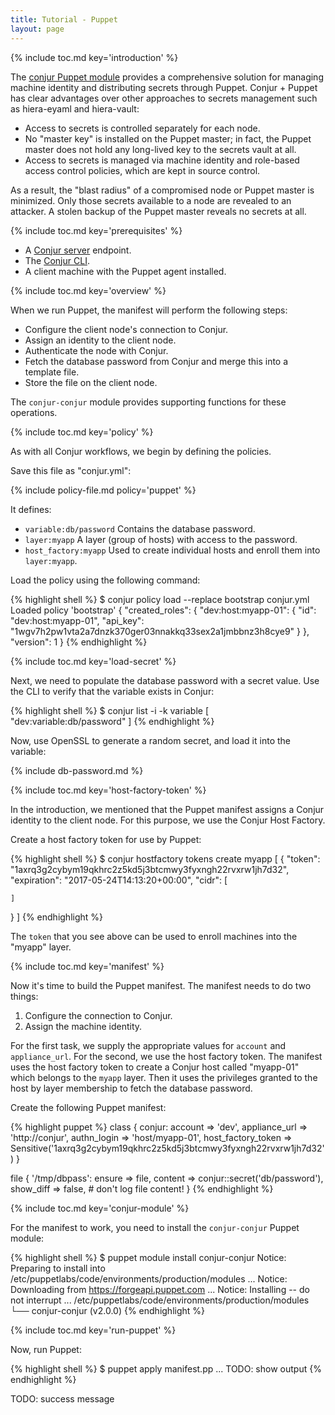 ```yaml
---
title: Tutorial - Puppet
layout: page
---
```


{% include toc.md key='introduction' %}

The [conjur Puppet module](https://forge.puppet.com/conjur/conjur) provides a comprehensive solution for managing machine identity and distributing secrets through Puppet. Conjur + Puppet has clear advantages over other approaches to secrets management such as hiera-eyaml and hiera-vault:

* Access to secrets is controlled separately for each node. 
* No "master key" is installed on the Puppet master; in fact, the Puppet master
does not hold any long-lived key to the secrets vault at all.
* Access to secrets is managed via machine identity and role-based access control policies, which are kept in source control.

As a result, the "blast radius" of a compromised node or Puppet master is minimized. Only those secrets available to a node are revealed to an attacker. A stolen backup of the Puppet master reveals no secrets at all.

{% include toc.md key='prerequisites' %}

* A [Conjur server](/conjur/installation/server.html) endpoint.
* The [Conjur CLI](/conjur/installation/client.html).
* A client machine with the Puppet agent installed.

{% include toc.md key='overview' %}

When we run Puppet, the manifest will perform the following steps:

* Configure the client node's connection to Conjur.
* Assign an identity to the client node.
* Authenticate the node with Conjur.
* Fetch the database password from Conjur and merge this into a template file.
* Store the file on the client node.

The `conjur-conjur` module provides supporting functions for these operations.

{% include toc.md key='policy' %}

As with all Conjur workflows, we begin by defining the policies.

Save this file as "conjur.yml":

{% include policy-file.md policy='puppet' %}

It defines:

* `variable:db/password` Contains the database password.
* `layer:myapp` A layer (group of hosts) with access to the password.
* `host_factory:myapp` Used to create individual hosts and enroll them into `layer:myapp`.

Load the policy using the following command:

{% highlight shell %}
$ conjur policy load --replace bootstrap conjur.yml
Loaded policy 'bootstrap'
{
  "created_roles": {
    "dev:host:myapp-01": {
      "id": "dev:host:myapp-01",
      "api_key": "1wgv7h2pw1vta2a7dnzk370ger03nnakkq33sex2a1jmbbnz3h8cye9"
    }
  },
  "version": 1
}
{% endhighlight %}

{% include toc.md key='load-secret' %}

Next, we need to populate the database password with a secret value. Use the CLI to verify that the variable exists in Conjur:

{% highlight shell %}
$ conjur list -i -k variable
[
  "dev:variable:db/password"
]
{% endhighlight %}

Now, use OpenSSL to generate a random secret, and load it into the variable:

{% include db-password.md %}

{% include toc.md key='host-factory-token' %}

In the introduction, we mentioned that the Puppet manifest assigns a Conjur identity to the client node. For this purpose, we use the Conjur Host Factory. 

Create a host factory token for use by Puppet:

{% highlight shell %}
$ conjur hostfactory tokens create myapp
[
  {
    "token": "1axrq3g2cybym19qkhrc2z5kd5j3btcmwy3fyxngh22rvxrw1jh7d32",
    "expiration": "2017-05-24T14:13:20+00:00",
    "cidr": [

    ]
  }
]
{% endhighlight %}

The `token` that you see above can be used to enroll machines into the "myapp" layer. 

{% include toc.md key='manifest' %}

Now it's time to build the Puppet manifest. The manifest needs to do two things:

1. Configure the connection to Conjur.
2. Assign the machine identity.

For the first task, we supply the appropriate values for `account` and `appliance_url`. For the second, we use the host factory token. The manifest uses the host factory token to create a Conjur host called "myapp-01" which belongs to the `myapp` layer. Then it uses the privileges granted to the host by layer membership to fetch the database password.

Create the following Puppet manifest:

{% highlight puppet %}
class { conjur:
  account         => 'dev',
  appliance_url   => 'http://conjur',
  authn_login     => 'host/myapp-01',
  host_factory_token => Sensitive('1axrq3g2cybym19qkhrc2z5kd5j3btcmwy3fyxngh22rvxrw1jh7d32')
}    

file { '/tmp/dbpass':
  ensure    => file,
  content   => conjur::secret('db/password'),
  show_diff => false,  # don't log file content!
}
{% endhighlight %}

{% include toc.md key='conjur-module' %}

For the manifest to work, you need to install the `conjur-conjur` Puppet module:

{% highlight shell %}
$ puppet module install conjur-conjur
Notice: Preparing to install into /etc/puppetlabs/code/environments/production/modules ...
Notice: Downloading from https://forgeapi.puppet.com ...
Notice: Installing -- do not interrupt ...
/etc/puppetlabs/code/environments/production/modules
└── conjur-conjur (v2.0.0)
{% endhighlight %}

{% include toc.md key='run-puppet' %}

Now, run Puppet:

{% highlight shell %}
$ puppet apply manifest.pp
...
TODO: show output
{% endhighlight %}

TODO: success message

